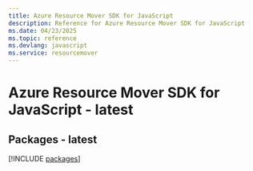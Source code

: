 ```yaml
---
title: Azure Resource Mover SDK for JavaScript
description: Reference for Azure Resource Mover SDK for JavaScript
ms.date: 04/23/2025
ms.topic: reference
ms.devlang: javascript
ms.service: resourcemover
---
```

# Azure Resource Mover SDK for JavaScript - latest
## Packages - latest
[!INCLUDE [packages](resource-mover-index.md)]